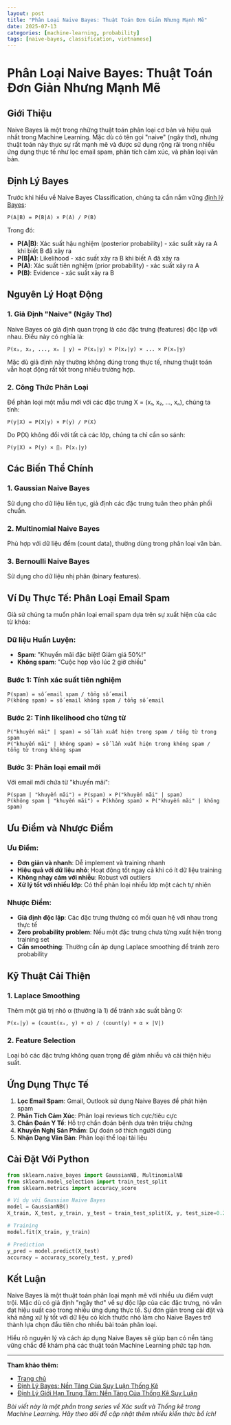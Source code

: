 ```yaml
---
layout: post
title: "Phân Loại Naive Bayes: Thuật Toán Đơn Giản Nhưng Mạnh Mẽ"
date: 2025-07-13
categories: [machine-learning, probability]
tags: [naive-bayes, classification, vietnamese]
---
```

# Phân Loại Naive Bayes: Thuật Toán Đơn Giản Nhưng Mạnh Mẽ

## Giới Thiệu

Naive Bayes là một trong những thuật toán phân loại cơ bản và hiệu quả nhất trong Machine Learning. Mặc dù có tên gọi "naive" (ngây thơ), nhưng thuật toán này thực sự rất mạnh mẽ và được sử dụng rộng rãi trong nhiều ứng dụng thực tế như lọc email spam, phân tích cảm xúc, và phân loại văn bản.

## Định Lý Bayes

Trước khi hiểu về Naive Bayes Classification, chúng ta cần nắm vững [định lý Bayes](./bayes-theorem.md):

```
P(A|B) = P(B|A) × P(A) / P(B)
```

Trong đó:

- **P(A|B)**: Xác suất hậu nghiệm (posterior probability) - xác suất xảy ra A khi biết B đã xảy ra
- **P(B|A)**: Likelihood - xác suất xảy ra B khi biết A đã xảy ra
- **P(A)**: Xác suất tiên nghiệm (prior probability) - xác suất xảy ra A
- **P(B)**: Evidence - xác suất xảy ra B

## Nguyên Lý Hoạt Động

### 1. Giả Định "Naive" (Ngây Thơ)

Naive Bayes có giả định quan trọng là các đặc trưng (features) độc lập với nhau. Điều này có nghĩa là:

```
P(x₁, x₂, ..., xₙ | y) = P(x₁|y) × P(x₂|y) × ... × P(xₙ|y)
```

Mặc dù giả định này thường không đúng trong thực tế, nhưng thuật toán vẫn hoạt động rất tốt trong nhiều trường hợp.

### 2. Công Thức Phân Loại

Để phân loại một mẫu mới với các đặc trưng X = (x₁, x₂, ..., xₙ), chúng ta tính:

```
P(y|X) = P(X|y) × P(y) / P(X)
```

Do P(X) không đổi với tất cả các lớp, chúng ta chỉ cần so sánh:

```
P(y|X) ∝ P(y) × ∏ᵢ P(xᵢ|y)
```

## Các Biến Thể Chính

### 1. Gaussian Naive Bayes

Sử dụng cho dữ liệu liên tục, giả định các đặc trưng tuân theo phân phối chuẩn.

### 2. Multinomial Naive Bayes

Phù hợp với dữ liệu đếm (count data), thường dùng trong phân loại văn bản.

### 3. Bernoulli Naive Bayes

Sử dụng cho dữ liệu nhị phân (binary features).

## Ví Dụ Thực Tế: Phân Loại Email Spam

Giả sử chúng ta muốn phân loại email spam dựa trên sự xuất hiện của các từ khóa:

### Dữ liệu Huấn Luyện:

- **Spam**: "Khuyến mãi đặc biệt! Giảm giá 50%!"
- **Không spam**: "Cuộc họp vào lúc 2 giờ chiều"

### Bước 1: Tính xác suất tiên nghiệm

```
P(spam) = số email spam / tổng số email
P(không spam) = số email không spam / tổng số email
```

### Bước 2: Tính likelihood cho từng từ

```
P("khuyến mãi" | spam) = số lần xuất hiện trong spam / tổng từ trong spam
P("khuyến mãi" | không spam) = số lần xuất hiện trong không spam / tổng từ trong không spam
```

### Bước 3: Phân loại email mới

Với email mới chứa từ "khuyến mãi":

```
P(spam | "khuyến mãi") ∝ P(spam) × P("khuyến mãi" | spam)
P(không spam | "khuyến mãi") ∝ P(không spam) × P("khuyến mãi" | không spam)
```

## Ưu Điểm và Nhược Điểm

### Ưu Điểm:

- **Đơn giản và nhanh**: Dễ implement và training nhanh
- **Hiệu quả với dữ liệu nhỏ**: Hoạt động tốt ngay cả khi có ít dữ liệu training
- **Không nhạy cảm với nhiễu**: Robust với outliers
- **Xử lý tốt với nhiều lớp**: Có thể phân loại nhiều lớp một cách tự nhiên

### Nhược Điểm:

- **Giả định độc lập**: Các đặc trưng thường có mối quan hệ với nhau trong thực tế
- **Zero probability problem**: Nếu một đặc trưng chưa từng xuất hiện trong training set
- **Cần smoothing**: Thường cần áp dụng Laplace smoothing để tránh zero probability

## Kỹ Thuật Cải Thiện

### 1. Laplace Smoothing

Thêm một giá trị nhỏ α (thường là 1) để tránh xác suất bằng 0:

```
P(xᵢ|y) = (count(xᵢ, y) + α) / (count(y) + α × |V|)
```

### 2. Feature Selection

Loại bỏ các đặc trưng không quan trọng để giảm nhiễu và cải thiện hiệu suất.

## Ứng Dụng Thực Tế

1. **Lọc Email Spam**: Gmail, Outlook sử dụng Naive Bayes để phát hiện spam
2. **Phân Tích Cảm Xúc**: Phân loại reviews tích cực/tiêu cực
3. **Chẩn Đoán Y Tế**: Hỗ trợ chẩn đoán bệnh dựa trên triệu chứng
4. **Khuyến Nghị Sản Phẩm**: Dự đoán sở thích người dùng
5. **Nhận Dạng Văn Bản**: Phân loại thể loại tài liệu

## Cài Đặt Với Python

```python
from sklearn.naive_bayes import GaussianNB, MultinomialNB
from sklearn.model_selection import train_test_split
from sklearn.metrics import accuracy_score

# Ví dụ với Gaussian Naive Bayes
model = GaussianNB()
X_train, X_test, y_train, y_test = train_test_split(X, y, test_size=0.2)

# Training
model.fit(X_train, y_train)

# Prediction
y_pred = model.predict(X_test)
accuracy = accuracy_score(y_test, y_pred)
```

## Kết Luận

Naive Bayes là một thuật toán phân loại mạnh mẽ với nhiều ưu điểm vượt trội. Mặc dù có giả định "ngây thơ" về sự độc lập của các đặc trưng, nó vẫn đạt hiệu suất cao trong nhiều ứng dụng thực tế. Sự đơn giản trong cài đặt và khả năng xử lý tốt với dữ liệu có kích thước nhỏ làm cho Naive Bayes trở thành lựa chọn đầu tiên cho nhiều bài toán phân loại.

Hiểu rõ nguyên lý và cách áp dụng Naive Bayes sẽ giúp bạn có nền tảng vững chắc để khám phá các thuật toán Machine Learning phức tạp hơn.

---

**Tham khảo thêm:**
- [Trang chủ](../README.md)
- [Định Lý Bayes: Nền Tảng Của Suy Luận Thống Kê](./bayes-theorem.md)
- [Định Lý Giới Hạn Trung Tâm: Nền Tảng Của Thống Kê Suy Luận](./central-limit-theorem.md)

*Bài viết này là một phần trong series về Xác suất và Thống kê trong Machine Learning. Hãy theo dõi để cập nhật thêm nhiều kiến thức bổ ích!*
